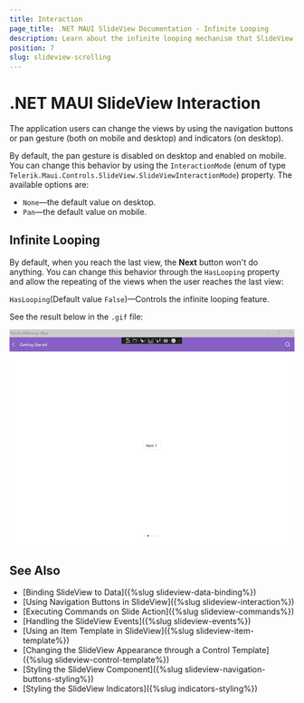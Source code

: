 ```yaml
---
title: Interaction
page_title: .NET MAUI SlideView Documentation - Infinite Looping
description: Learn about the infinite looping mechanism that SlideView control provides.
position: 7
slug: slideview-scrolling
---
```


# .NET MAUI SlideView Interaction

The application users can change the views by using the navigation buttons or pan gesture (both on mobile and desktop) and indicators (on desktop).

By default, the pan gesture is disabled on desktop and enabled on mobile. You can change this behavior by using the `InteractionMode` (enum of type `Telerik.Maui.Controls.SlideView.SlideViewInteractionMode`) property. The available options are:
* `None`—the default value on desktop.
* `Pan`—the default value on mobile.

## Infinite Looping

By default, when you reach the last view, the **Next** button won't do anything. You can change this behavior through the `HasLooping` property and allow the repeating of the views when the user reaches the last view:

`HasLooping`(Default value `False`)&mdash;Controls the infinite looping feature.

See the result below in the `.gif` file:

![.NET MAUI SlideView Looping](images/slideview-overscroll.gif)

## See Also

- [Binding SlideView to Data]({%slug slideview-data-binding%})
- [Using Navigation Buttons in SlideView]({%slug slideview-interaction%})
- [Executing Commands on Slide Action]({%slug slideview-commands%})
- [Handling the SlideView Events]({%slug slideview-events%})
- [Using an Item Template in SlideView]({%slug slideview-item-template%})
- [Changing the SlideView Appearance through a Control Template]({%slug slideview-control-template%})
- [Styling the SlideView Component]({%slug slideview-navigation-buttons-styling%})
- [Styling the SlideView Indicators]({%slug indicators-styling%})
